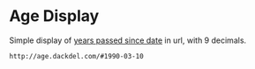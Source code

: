 # Age Display

Simple display of [years passed since date](http://age.dackdel.com/#1990-03-10) in url, with 9 decimals.

```
http://age.dackdel.com/#1990-03-10
```
